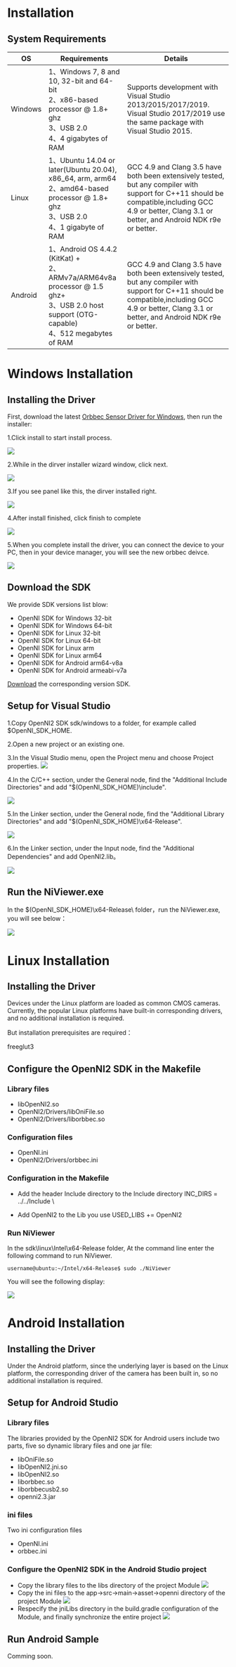 # Installation

## System Requirements

| OS    | Requirements                                     | Details                                               |
| ------- | ------------------------------------------------------------ | ------------------------------------------------------------ |
| Windows | 1、Windows 7, 8 and 10, 32-bit and 64-bit <br />2、x86-based processor @ 1.8+ ghz <br />3、USB 2.0 <br />4、4 gigabytes of RAM | Supports development with Visual Studio 2013/2015/2017/2019. Visual Studio 2017/2019 use the same package with Visual Studio 2015. |
| Linux   | 1、Ubuntu 14.04 or later(Ubuntu 20.04), x86_64, arm, arm64 <br />2、amd64-based processor @ 1.8+ ghz<br />3、USB 2.0 <br />4、1 gigabyte of RAM | GCC 4.9 and Clang 3.5 have both been extensively tested, but any compiler with support for C++11 should be compatible,including GCC 4.9 or better, Clang 3.1 or better, and Android NDK r9e or better. |
| Android | 1、Android OS 4.4.2 (KitKat) + <br />2、ARMv7a/ARM64v8a processor @ 1.5 ghz+ <br />3、USB 2.0 host support (OTG-capable) <br />4、512 megabytes of RAM | GCC 4.9 and Clang 3.5 have both been extensively tested, but any compiler with support for C++11 should be compatible,including  GCC 4.9 or better, Clang 3.1 or better, and Android NDK r9e or better. |

# Windows Installation

## Installing the Driver

First, download the latest [Orbbec Sensor Driver for Windows](https://orbbec3d.com/develop/), then run the installer:

1.Click install to start install process.

![](./images/install_driver_01.png)

2.While in the dirver installer wizard window, click next.

![](./images/install_driver_02.png)

3.If you see panel like this, the dirver installed right.

![](./images/install_driver_03.png)

4.After install finished, click finish to complete

![](./images/install_driver_04.png)

5.When you complete install the driver, you can connect the device to your PC,
then in your device manager, you will see the new orbbec deivce.

![](./images/install_driver_05.png)

## Download the SDK

We provide SDK versions list blow:

-   OpenNI SDK for Windows 32-bit
-   OpenNI SDK for Windows 64-bit
-   OpenNI SDK for Linux 32-bit
-   OpenNI SDK for Linux 64-bit
-   OpenNI SDK for Linux arm
-   OpenNI SDK for Linux arm64
-   OpenNI SDK for Android arm64-v8a
-   OpenNI SDK for Android armeabi-v7a

[Download](https://orbbec3d.com/develop/) the corresponding version SDK.

## Setup for Visual Studio

1.Copy OpenNI2 SDK sdk/windows to a folder,  for example called  \$OpenNI_SDK_HOME.

2.Open a new project or an existing one.

3.In the Visual Studio menu, open the Project menu and choose Project properties.
![](./images/installation_vs_project_properties_en.png)



4.In the C/C++ section, under the General node, find the "Additional Include Directories" and add "$(OpenNI_SDK_HOME)\include".

![](./images/installation_vs_include.png)

5.In the Linker section, under the General node, find the "Additional Library Directories" and add "$(OpenNI_SDK_HOME)\x64-Release".

![](./images/installation_vs_lib_dir.png)

6.In the Linker section, under the Input node, find the "Additional
Dependencies" and add OpenNI2.lib。

![](./images/installation_vs_libs.png)

## Run the NiViewer.exe

In the $(OpenNI_SDK_HOME)\x64-Release\ folder，run the NiViewer.exe, you will see below：

![](./images/nivewer_demo_res.png)


# Linux Installation

## Installing the Driver

Devices under the Linux platform are loaded as common CMOS cameras. Currently, the popular Linux platforms have built-in corresponding drivers, and no additional installation is required.

But installation prerequisites are required：

freeglut3 


## Configure the OpenNI2 SDK in the Makefile

### Library files

- libOpenNI2.so
- OpenNI2/Drivers/libOniFile.so
- OpenNI2/Drivers/liborbbec.so

### Configuration files

- OpenNI.ini
- OpenNI2/Drivers/orbbec.ini

### Configuration in the Makefile

- Add the header Include directory to the Include directory
INC_DIRS = ../../Include \

- Add OpenNI2 to the Lib you use
USED_LIBS += OpenNI2

### Run NiViewer
In the sdk\linux\Intel\x64-Release folder, At the command line enter the following command to run NiViewer.

```
username@ubuntu:~/Intel/x64-Release$ sudo ./NiViewer
```
You will see the following display:

![](./images/nivewer_demo_res.png)

# Android Installation

## Installing the Driver

Under the Android platform, since the underlying layer is based on the Linux platform, the corresponding driver of the camera has been built in, so no additional installation is required.

## Setup for Android Studio

### Library files

The libraries provided by the OpenNI2 SDK for Android users include two parts, five so dynamic library files and one jar file:
- libOniFile.so
- libOpenNI2.jni.so
- libOpenNI2.so
- liborbbec.so
- liborbbecusb2.so
- openni2.3.jar

### ini files

Two ini configuration files
- OpenNI.ini
- orbbec.ini

### Configure the OpenNI2 SDK in the Android Studio project

- Copy the library files to the libs directory of the project Module
![](./images/android_inlcude_so.png)
- Copy the ini  files to the app->src->main->asset->openni directory of the project Module
![](./images/android_openni_config.png)
- Respecify the jniLibs directory in the build.gradle configuration of the Module, and finally synchronize the entire project
![](./images/android_build_gradle.png)

## Run Android Sample
Comming soon.